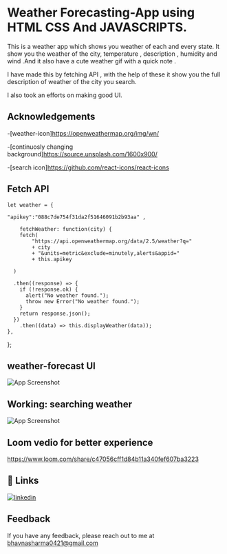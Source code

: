 


# Weather Forecasting-App using HTML CSS And JAVASCRIPTS.

This is a weather app which shows you weather of each and every state.
It show you the weather of the city, temperature , description , humidity and wind .And it also have a cute weather gif with a quick note .

I have made this by fetching API , with the help of these it show you the full description of weather of the city you search.

I also took an efforts on making good UI.





## Acknowledgements

-[weather-icon]https://openweathermap.org/img/wn/

-[continuosly changing background]https://source.unsplash.com/1600x900/

-[search icon]https://github.com/react-icons/react-icons
## Fetch API





    let weather = {
   
    "apikey":"088c7de754f31da2f51646091b2b93aa" ,
       
        fetchWeather: function(city) {
        fetch(
            "https://api.openweathermap.org/data/2.5/weather?q="
            + city
            + "&units=metric&exclude=minutely,alerts&appid="
            + this.apikey
            
      )
    
      .then((response) => {
        if (!response.ok) {
          alert("No weather found.");
          throw new Error("No weather found.");
        }
        return response.json();
      })
        .then((data) => this.displayWeather(data));
    },
};
## weather-forecast UI

![App Screenshot](https://user-images.githubusercontent.com/98327416/190887916-5386408d-bdc6-4259-b6fa-0c75c9eab0d3.png)

## Working: searching weather

![App Screenshot](https://user-images.githubusercontent.com/98327416/191972318-99ca4d23-69c0-4db1-9def-37bcd603ef86.png)

##  Loom vedio for better experience


https://www.loom.com/share/c47056cff1d84b11a340fef607ba3223


## 🔗 Links
[![linkedin](https://img.shields.io/badge/linkedin-0A66C2?style=for-the-badge&logo=linkedin&logoColor=white)](https://www.linkedin.com/in/bhavna-sharma-1060a620b/)



## Feedback

If you have any feedback, please reach out to me at bhavnasharma0421@gmail.com


